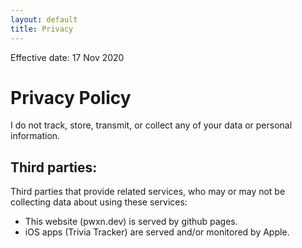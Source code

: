 ```yaml
---
layout: default
title: Privacy
---
```


Effective date: 17 Nov 2020

# Privacy Policy

I do not track, store, transmit, or collect any of your data or personal information.

## Third parties:

Third parties that provide related services, who may or may not be collecting data about using these services:
* This website (pwxn.dev) is served by github pages.
* iOS apps (Trivia Tracker) are served and/or monitored by Apple.
